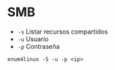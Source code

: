 
# SMB 

- `-s` Listar recursos compartidos 
- `-u` Usuario 
- `-p` Contraseña 

```
enum4linux -S -u -p <ip>
```
